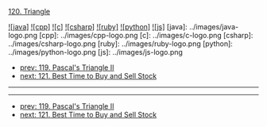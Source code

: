 [120. Triangle](https://leetcode.com/problems/triangle/)

[![java]](../java/120-triangle.md)
[![cpp]](../cpp/120-triangle.md)
[![c]](../c/120-triangle.md)
[![csharp]](../csharp/120-triangle.md)
[![ruby]](../ruby/120-triangle.md)
[![python]](../python/120-triangle.md)
[![js]](../js/120-triangle.md)
[java]: ../images/java-logo.png
[cpp]: ../images/cpp-logo.png
[c]: ../images/c-logo.png
[csharp]: ../images/csharp-logo.png
[ruby]: ../images/ruby-logo.png
[python]: ../images/python-logo.png
[js]: ../images/js-logo.png

- [prev: 119. Pascal's Triangle II](119-pascals-triangle-ii.md)
- [next: 121. Best Time to Buy and Sell Stock](121-best-time-to-buy-and-sell-stock.md)

---


---

- [prev: 119. Pascal's Triangle II](119-pascals-triangle-ii.md)
- [next: 121. Best Time to Buy and Sell Stock](121-best-time-to-buy-and-sell-stock.md)
